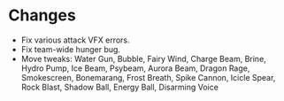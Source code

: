 # Changes #

* Fix various attack VFX errors.
* Fix team-wide hunger bug.
* Move tweaks: Water Gun, Bubble, Fairy Wind, Charge Beam, Brine, Hydro Pump, Ice Beam, Psybeam, Aurora Beam, Dragon Rage, Smokescreen, Bonemarang, Frost Breath, Spike Cannon, Icicle Spear, Rock Blast, Shadow Ball, Energy Ball, Disarming Voice